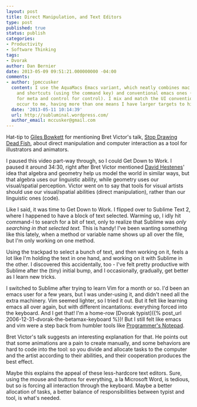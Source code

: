 ```yaml
---
layout: post
title: Direct Manipulation, and Text Editors
type: post
published: true
status: publish
categories:
- Productivity
- Software Thinking
tags:
- Dvorak
author: Dan Bernier
date: 2013-05-09 09:51:21.000000000 -04:00
comments:
- author: jpmccusker
  content: I use the AquaMacs Emacs variant, which neatly combines mac UI conventions
    and shortcuts (using the command key) and conventional emacs ones (using option
    for meta and control for control). I mix and match the UI conventions as they
    occur to me, having more than one means I have larger targets to hit, in a sense.
  date: '2013-05-11 10:14:39'
  url: http://subluminal.wordpress.com/
  author_email: mccusker@gmail.com
---
```


Hat-tip to [Giles Bowkett](http://gilesbowkett.blogspot.com) for mentioning Bret Victor's talk, [Stop Drawing Dead Fish](http://gilesbowkett.blogspot.com/2013/05/stop-drawing-dead-fish.html), about direct manipulation and computer interaction as a tool for illustrators and animators.

I paused this video part-way through, so I could Get Down to Work. I paused it around 34:30, right after Bret Victor mentioned [David Hestenes](http://en.wikipedia.org/wiki/David_Hestenes)' idea that algebra and geometry help us model the world in similar ways, but that algebra uses our linguistic ability, while geometry uses our visual/spatial perception. Victor went on to say that tools for visual artists should use our visual/spatial abilities (direct manipulation), rather than our linguistic ones (code).

Like I said, it was time to Get Down to Work. I flipped over to Sublime Text 2, where I happened to have a block of text selected. Warming up, I idly hit command-I to search for a bit of text, only to realize that Sublime was _only searching in that selected text._ This is handy! I've been wanting something like this lately, when a method or variable name shows up all over the file, but I'm only working on one method.

Using the trackpad to select a bunch of text, and then working on it, feels a lot like I'm holding the text in one hand, and working on it with Sublime in the other. I discovered this accidentally, too - I've felt pretty productive with Sublime after the (tiny) initial bump, and I occasionally, gradually, get better as I learn new tricks.

I switched to Sublime after trying to learn Vim for a month or so. I'd been an emacs user for a few years, but I was under-using it, and didn't need all the extra machinery. Vim seemed lighter, so I tried it out. But it felt like learning emacs all over again, but with different incantations: everything forced into the keyboard. And I get that! I'm a home-row [Dvorak typist]({% post_url 2006-12-31-dvorak-the-betamax-keyboard %})! But I still felt like emacs and vim were a step back from humbler tools like [Programmer's Notepad](http://www.pnotepad.org).

Bret Victor's talk suggests an interesting explanation for that. He points out that some animations are a pain to create manually, and some behaviors are hard to code into the tool: so you divide and allocate tasks to the computer and the artist according to their abilities, and their cooperation produces the best effect.

Maybe this explains the appeal of these less-hardcore text editors. Sure, using the mouse and buttons for everything, a la Microsoft Word, is tedious, but so is forcing all interaction through the keyboard. Maybe a better allocation of tasks, a better balance of responsibilities between typist and tool, is what's needed.
